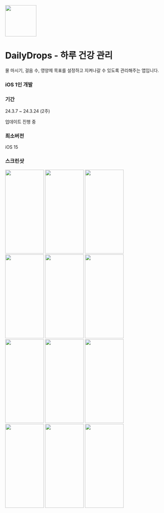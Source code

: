 <img src="https://github.com/chasomin/DailyDrops/assets/114223423/e6442189-65a2-401c-9b2b-102f9d3771f8" width=100, height=100>

# DailyDrops - 하루 건강 관리

물 마시기, 걸음 수, 영양제 목표를 설정하고 지켜나갈 수 있도록 관리해주는 앱입니다.

### **iOS 1인 개발**

### **기간**

24.3.7 ~ 24.3.24 (2주)

업데이트 진행 중

### **최소버전**

iOS 15


### **스크린샷**

<img src="https://github.com/chasomin/DailyDrops/assets/114223423/23bb47e7-d5bb-4e7c-a389-7dc30fedfeb9" width=124, height=268>
<img src="https://github.com/chasomin/DailyDrops/assets/114223423/46a92034-5891-495d-8ede-d47e4f5750b3" width="124" height="268">
<img src="https://github.com/chasomin/DailyDrops/assets/114223423/0effbaa1-2870-4bfe-908b-db039be7ca72" width=124, height=268>
<img src="https://github.com/chasomin/DailyDrops/assets/114223423/15c43d4e-2c0e-4e33-96e7-af0bb314b779" width=124, height=268>
<img src="https://github.com/chasomin/DailyDrops/assets/114223423/71a7670e-96e9-4a06-943e-fb25427b8bd5" width=124, height=268>
<img src="https://github.com/chasomin/DailyDrops/assets/114223423/dc33d294-8acc-413b-9c28-4293f91a30b8" width=124, height=268>
<br>

<img src="https://github.com/chasomin/DailyDrops/assets/114223423/c41f61a2-605b-469b-bd32-beb0ec08484f" width=124, height=268>
<img src="https://github.com/chasomin/DailyDrops/assets/114223423/ee33f622-997f-4d0a-ae73-9f36b1b88e01" width=124, height=268>
<img src="https://github.com/chasomin/DailyDrops/assets/114223423/dd4cc58b-4871-4859-9895-fef0cb63e2ff" width=124, height=268>
<img src="https://github.com/chasomin/DailyDrops/assets/114223423/cc543a62-8810-4790-afc5-438e9478352f" width=124, height=268>
<img src="https://github.com/chasomin/DailyDrops/assets/114223423/c2d7bb5e-4dab-4f14-9c53-aae95ea24da9" width=124, height=268>
<img src="https://github.com/chasomin/DailyDrops/assets/114223423/b29aba48-8d86-45fb-89a2-a4e69c3ea340" width=124, height=268>
<br>



